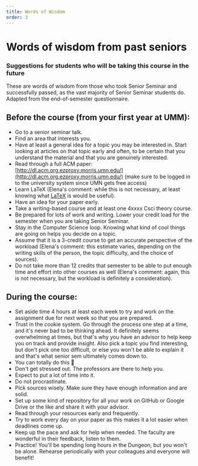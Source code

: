 ```yaml
---
title: Words of Wisdom
order: 3
---
```


# Words of wisdom from past seniors

### Suggestions for students who will be taking this course in the future 

These are words of wisdom from those who took Senior Seminar and successfully passed, as the vast majority of Senior Seminar students do. Adapted from the end-of-semester questionnaire.

## Before the course (from your first year at UMM):
- Go to a senior seminar talk.
- Find an area that interests you.
- Have at least a general idea for a topic you may be interested in. Start looking at articles on that topic early and often, to be certain that you understand the material and that you are genuinely interested.
- Read through a full ACM paper: [http://dl.acm.org.ezproxy.morris.umn.edu/](http://dl.acm.org.ezproxy.morris.umn.edu/) (make sure to be logged in to the university system since UMN gets free access)
- Learn LaTeX (Elena's comment: while this is not necessary, at least knowing what [LaTeX](https://en.wikipedia.org/wiki/LaTeX)
is would be useful).
- Have an idea for your paper early.
- Take a writing-based course and at least one 4xxxx Csci theory course.
- Be prepared for lots of work and writing. Lower your credit load for the semester when you are taking Senior Seminar.
- Stay in the Computer Science loop. Knowing what kind of cool things are going on helps you decide on a topic.
- Assume that it is a 3-credit course to get an accurate perspective of the workload (Elena's comment: this estimate varies, depending on the writing skills of the person, the topic difficulty, and the choice of sources).
- Do not take more than 12 credits that semester to be able to put enough time and effort into other courses as well (Elena's comment: again, this is not necessary, but the workload is definitely a consideration). 

## During the course:

- Set aside time 4 hours at least each week to try and work on the assignment due for next week so that you are prepared.
- Trust in the cookie system. Go through the process one step at a time, and it's never bad to be thinking ahead. 
It definitely seems overwhelming at times, but that's why you have an advisor to help keep you on track and provide insight. 
Also pick a topic you find interesting, but don't pick one too difficult, or else you won't be able to explain it and that's what senior sem ultimately comes down to.
- You can totally do this 🙂
- Don't get stressed out. The professors are there to help you.
- Expect to put a lot of time into it.
- Do not procrastinate.
- Pick sources wisely. Make sure they have enough information and are solid.
- Set up some kind of repository for all your work on GitHub or Google Drive or the like and share it with your advisor.
- Read through your resources early and frequently.
- Try to work every day on your paper as this makes it a lot easier when deadlines come up.
- Keep up the pace and ask for help when needed. The faculty are wonderful in their feedback, listen to them.
- Practice! You'll be spending long hours in the Dungeon, but you won't be alone. Rehearse periodically with your colleagues and everyone will benefit! 
